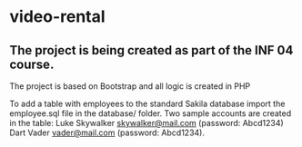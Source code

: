 # video-rental
## The project is being created as part of the INF 04 course.

The project is based on Bootstrap and all logic is created in PHP

To add a table with employees to the standard Sakila database import the employee.sql file in the database/ folder. Two sample accounts are created in the table:
Luke Skywalker skywalker@mail.com (password: Abcd1234)
Dart Vader vader@mail.com (password: Abcd1234).
